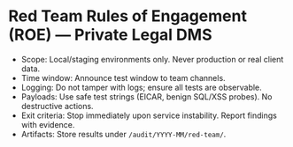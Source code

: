 # Red Team Rules of Engagement (ROE) — Private Legal DMS

- Scope: Local/staging environments only. Never production or real client data.
- Time window: Announce test window to team channels.
- Logging: Do not tamper with logs; ensure all tests are observable.
- Payloads: Use safe test strings (EICAR, benign SQL/XSS probes). No destructive actions.
- Exit criteria: Stop immediately upon service instability. Report findings with evidence.
- Artifacts: Store results under `/audit/YYYY-MM/red-team/`.
